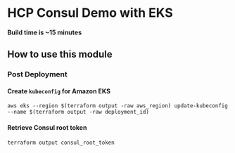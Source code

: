 # HCP Consul Demo with EKS

**Build time is ~15 minutes**

## How to use this module

### Post Deployment
#### Create `kubeconfig` for Amazon EKS
```shell
aws eks --region $(terraform output -raw aws_region) update-kubeconfig --name $(terraform output -raw deployment_id)
```
#### Retrieve Consul root token
```shell
terraform output consul_root_token
```